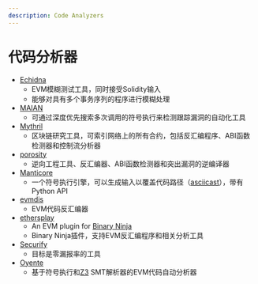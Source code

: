 ```yaml
---
description: Code Analyzers
---
```


# 代码分析器

* [Echidna](https://github.com/trailofbits/echidna)
  * EVM模糊测试工具，同时接受Solidity输入
  * 能够对具有多个事务序列的程序进行模糊处理
* [MAIAN](https://arxiv.org/abs/1802.06038)
  * 可通过深度优先搜索多次调用的符号执行来检测跟踪漏洞的自动化工具
* [Mythril](https://github.com/b-mueller/mythril)
  * 区块链研究工具，可索引网络上的所有合约，包括反汇编程序、ABI函数检测器和控制流分析器
* [porosity](https://github.com/comaeio/porosity)
  * 逆向工程工具、反汇编器、ABI函数检测器和突出漏洞的逆编译器
* [Manticore](https://github.com/trailofbits/manticore)
  * 一个符号执行引擎，可以生成输入以覆盖代码路径（[asciicast](https://asciinema.org/a/154012)），带有Python API
* [evmdis](https://github.com/arachnid/evmdis)
  * EVM代码反汇编器
* [ethersplay](https://github.com/trailofbits/ethersplay)
  * An EVM plugin for [Binary Ninja](https://binary.ninja/)
  * Binary Ninja插件，支持EVM反汇编程序和相关分析工具
* [Securify](http://securify.ch/)
  * 目标是零漏报率的工具
* [Oyente](https://github.com/melonproject/oyente)
  * 基于符号执行和[Z3](https://github.com/Z3Prover/z3) SMT解析器的EVM代码自动分析器

